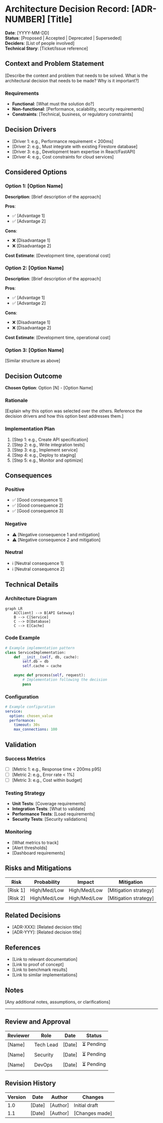 # Architecture Decision Record: [ADR-NUMBER] [Title]

**Date**: [YYYY-MM-DD]  
**Status**: [Proposed | Accepted | Deprecated | Superseded]  
**Deciders**: [List of people involved]  
**Technical Story**: [Ticket/Issue reference]  

## Context and Problem Statement

[Describe the context and problem that needs to be solved. What is the architectural decision that needs to be made? Why is it important?]

### Requirements
- **Functional**: [What must the solution do?]
- **Non-functional**: [Performance, scalability, security requirements]
- **Constraints**: [Technical, business, or regulatory constraints]

## Decision Drivers

- [Driver 1: e.g., Performance requirement < 200ms]
- [Driver 2: e.g., Must integrate with existing Firestore database]
- [Driver 3: e.g., Development team expertise in React/FastAPI]
- [Driver 4: e.g., Cost constraints for cloud services]

## Considered Options

### Option 1: [Option Name]
**Description**: [Brief description of the approach]

**Pros**:
- ✅ [Advantage 1]
- ✅ [Advantage 2]

**Cons**:
- ❌ [Disadvantage 1]
- ❌ [Disadvantage 2]

**Cost Estimate**: [Development time, operational cost]

### Option 2: [Option Name]
**Description**: [Brief description of the approach]

**Pros**:
- ✅ [Advantage 1]
- ✅ [Advantage 2]

**Cons**:
- ❌ [Disadvantage 1]
- ❌ [Disadvantage 2]

**Cost Estimate**: [Development time, operational cost]

### Option 3: [Option Name]
[Similar structure as above]

## Decision Outcome

**Chosen Option**: Option [N] - [Option Name]

### Rationale
[Explain why this option was selected over the others. Reference the decision drivers and how this option best addresses them.]

### Implementation Plan
1. [Step 1: e.g., Create API specification]
2. [Step 2: e.g., Write integration tests]
3. [Step 3: e.g., Implement service]
4. [Step 4: e.g., Deploy to staging]
5. [Step 5: e.g., Monitor and optimize]

## Consequences

### Positive
- ✅ [Good consequence 1]
- ✅ [Good consequence 2]
- ✅ [Good consequence 3]

### Negative
- ⚠️ [Negative consequence 1 and mitigation]
- ⚠️ [Negative consequence 2 and mitigation]

### Neutral
- ℹ️ [Neutral consequence 1]
- ℹ️ [Neutral consequence 2]

## Technical Details

### Architecture Diagram
```mermaid
graph LR
    A[Client] --> B[API Gateway]
    B --> C[Service]
    C --> D[Database]
    C --> E[Cache]
```

### Code Example
```python
# Example implementation pattern
class ServiceImplementation:
    def __init__(self, db, cache):
        self.db = db
        self.cache = cache
    
    async def process(self, request):
        # Implementation following the decision
        pass
```

### Configuration
```yaml
# Example configuration
service:
  option: chosen_value
  performance:
    timeout: 30s
    max_connections: 100
```

## Validation

### Success Metrics
- [ ] [Metric 1: e.g., Response time < 200ms p95]
- [ ] [Metric 2: e.g., Error rate < 1%]
- [ ] [Metric 3: e.g., Cost within budget]

### Testing Strategy
- **Unit Tests**: [Coverage requirements]
- **Integration Tests**: [What to validate]
- **Performance Tests**: [Load requirements]
- **Security Tests**: [Security validations]

### Monitoring
- [What metrics to track]
- [Alert thresholds]
- [Dashboard requirements]

## Risks and Mitigations

| Risk | Probability | Impact | Mitigation |
|------|------------|--------|------------|
| [Risk 1] | High/Med/Low | High/Med/Low | [Mitigation strategy] |
| [Risk 2] | High/Med/Low | High/Med/Low | [Mitigation strategy] |

## Related Decisions

- [ADR-XXX]: [Related decision title]
- [ADR-YYY]: [Related decision title]

## References

- [Link to relevant documentation]
- [Link to proof of concept]
- [Link to benchmark results]
- [Link to similar implementations]

## Notes

[Any additional notes, assumptions, or clarifications]

---

## Review and Approval

| Reviewer | Role | Date | Status |
|----------|------|------|--------|
| [Name] | Tech Lead | [Date] | ⏳ Pending |
| [Name] | Security | [Date] | ⏳ Pending |
| [Name] | DevOps | [Date] | ⏳ Pending |

## Revision History

| Version | Date | Author | Changes |
|---------|------|--------|---------|
| 1.0 | [Date] | [Author] | Initial draft |
| 1.1 | [Date] | [Author] | [Changes made] |